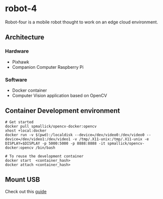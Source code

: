 # robot-4

Robot-four is a mobile robot thought to work on an edge cloud environment.


## Architecture

### Hardware
* Pixhawk
* Companion Computer Raspberry Pi

### Software
* Docker container
* Computer Vision application based on OpenCV


## Container Development environment
```
# Get started
docker pull spmallick/opencv-docker:opencv
xhost +local:docker
docker run -v $(pwd):/localdisk --device=/dev/video0:/dev/video0 --device=/dev/video1:/dev/video1 -v /tmp/.X11-unix:/tmp/.X11-unix -e DISPLAY=$DISPLAY -p 5000:5000 -p 8888:8888 -it spmallick/opencv-docker:opencv /bin/bash

# To reuse the development container
docker start  <container_hash>
docker attach <container_hash>
```

## Mount USB
Check out this [guide](https://pimylifeup.com/raspberry-pi-mount-usb-drive/)
